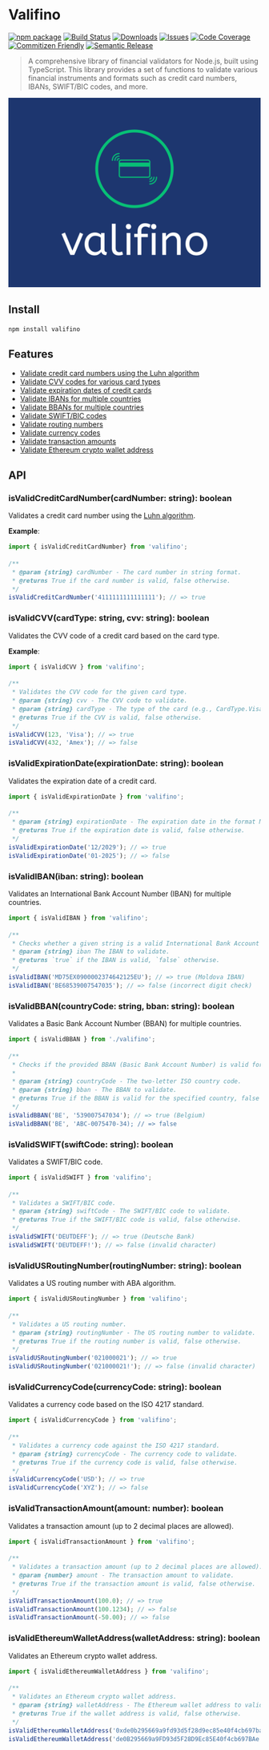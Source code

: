 # Valifino

[![npm package][npm-img]][npm-url]
[![Build Status][build-img]][build-url]
[![Downloads][downloads-img]][downloads-url]
[![Issues][issues-img]][issues-url]
[![Code Coverage][codecov-img]][codecov-url]
[![Commitizen Friendly][commitizen-img]][commitizen-url]
[![Semantic Release][semantic-release-img]][semantic-release-url]

> A comprehensive library of financial validators for Node.js, built using TypeScript. This library provides a set of functions to validate various financial instruments and formats such as credit card numbers, IBANs, SWIFT/BIC codes, and more.

![Valifino](./images/logo.png)

## Install

```bash
npm install valifino
```

## Features

- [Validate credit card numbers using the Luhn algorithm](#isvalidcreditcardnumbercardnumber-string-boolean)
- [Validate CVV codes for various card types](#isvalidcvvcardtype-string-cvv-string-boolean)
- [Validate expiration dates of credit cards](#isvalidexpirationdateexpirationdate-string-boolean)
- [Validate IBANs for multiple countries](#isvalidibaniban-string-boolean)
- [Validate BBANs for multiple countries](#isvalidbbancountrycode-string-bban-string-boolean)
- [Validate SWIFT/BIC codes](#isvalidswiftswiftcode-string-boolean)
- [Validate routing numbers](#isvalidusroutingnumberroutingnumber-string-boolean)
- [Validate currency codes](#isvalidcurrencycodecurrencycode-string-boolean)
- [Validate transaction amounts](#isvalidtransactionamountamount-number-boolean)
- [Validate Ethereum crypto wallet address](#isvalidethereumwalletaddresswalletaddress-string-boolean)

## API

### isValidCreditCardNumber(cardNumber: string): boolean

Validates a credit card number using the [Luhn algorithm](https://en.wikipedia.org/wiki/Luhn_algorithm).

**Example**:
```ts
import { isValidCreditCardNumber} from 'valifino';

/**
 * @param {string} cardNumber - The card number in string format.
 * @returns True if the card number is valid, false otherwise.
 */
isValidCreditCardNumber('4111111111111111'); // => true
```

### isValidCVV(cardType: string, cvv: string): boolean

Validates the CVV code of a credit card based on the card type.

**Example**:
```ts
import { isValidCVV } from 'valifino';

/**
 * Validates the CVV code for the given card type.
 * @param {string} cvv - The CVV code to validate.
 * @param {string} cardType - The type of the card (e.g., CardType.Visa, CardType.MasterCard).
 * @returns True if the CVV is valid, false otherwise.
 */
isValidCVV(123, 'Visa'); // => true
isValidCVV(432, 'Amex'); // => false
```

### isValidExpirationDate(expirationDate: string): boolean

Validates the expiration date of a credit card.

```ts
import { isValidExpirationDate } from 'valifino';

/**
 * @param {string} expirationDate - The expiration date in the format MM/YY or MM/YYYY.
 * @returns True if the expiration date is valid, false otherwise.
 */
isValidExpirationDate('12/2029'); // => true
isValidExpirationDate('01-2025'); // => false
```

### isValidIBAN(iban: string): boolean

Validates an International Bank Account Number (IBAN) for multiple countries.

```ts
import { isValidIBAN } from 'valifino';

/**
 * Checks whether a given string is a valid International Bank Account Number (IBAN).
 * @param {string} iban The IBAN to validate.
 * @returns `true` if the IBAN is valid, `false` otherwise.
 */
isValidIBAN('MD75EX0900002374642125EU'); // => true (Moldova IBAN)
isValidIBAN('BE68539007547035'); // => false (incorrect digit check)
````

### isValidBBAN(countryCode: string, bban: string): boolean

Validates a Basic Bank Account Number (BBAN) for multiple countries.

```ts
import { isValidBBAN } from './valifino';

/**
 * Checks if the provided BBAN (Basic Bank Account Number) is valid for a given country.
 *
 * @param {string} countryCode - The two-letter ISO country code.
 * @param {string} bban - The BBAN to validate.
 * @returns True if the BBAN is valid for the specified country, false otherwise.
 */
isValidBBAN('BE', '539007547034'); // => true (Belgium)
isValidBBAN('BE', 'ABC-0075470-34); // => false
```

### isValidSWIFT(swiftCode: string): boolean

Validates a SWIFT/BIC code.

```ts
import { isValidSWIFT } from 'valifino';

/**
 * Validates a SWIFT/BIC code.
 * @param {string} swiftCode - The SWIFT/BIC code to validate.
 * @returns True if the SWIFT/BIC code is valid, false otherwise.
 */
isValidSWIFT('DEUTDEFF'); // => true (Deutsche Bank)
isValidSWIFT('DEUTDEFF!'); // => false (invalid character)
```
### isValidUSRoutingNumber(routingNumber: string): boolean

Validates a US routing number with ABA algorithm.

```ts
import { isValidUSRoutingNumber } from 'valifino';

/**
 * Validates a US routing number.
 * @param {string} routingNumber - The US routing number to validate.
 * @returns True if the routing number is valid, false otherwise.
 */
isValidUSRoutingNumber('021000021'); // => true
isValidUSRoutingNumber('021000021!'); // => false (invalid character)
```

### isValidCurrencyCode(currencyCode: string): boolean

Validates a currency code based on the ISO 4217 standard.

```ts
import { isValidCurrencyCode } from 'valifino';

/**
 * Validates a currency code against the ISO 4217 standard.
 * @param {string} currencyCode - The currency code to validate.
 * @returns True if the currency code is valid, false otherwise.
 */
isValidCurrencyCode('USD'); // => true
isValidCurrencyCode('XYZ'); // => false
```

### isValidTransactionAmount(amount: number): boolean

Validates a transaction amount (up to 2 decimal places are allowed).

```ts
import { isValidTransactionAmount } from 'valifino';

/**
 * Validates a transaction amount (up to 2 decimal places are allowed).
 * @param {number} amount - The transaction amount to validate.
 * @returns True if the transaction amount is valid, false otherwise.
 */
isValidTransactionAmount(100.0); // => true
isValidTransactionAmount(100.1234); // => false
isValidTransactionAmount(-50.00); // => false
```

### isValidEthereumWalletAddress(walletAddress: string): boolean

Validates an Ethereum crypto wallet address.

```ts
import { isValidEthereumWalletAddress } from 'valifino';

/**
 * Validates an Ethereum crypto wallet address.
 * @param {string} walletAddress - The Ethereum wallet address to validate.
 * @returns True if the wallet address is valid, false otherwise.
 */
isValidEthereumWalletAddress('0xde0b295669a9fd93d5f28d9ec85e40f4cb697bae'); // => true
isValidEthereumWalletAddress('de0B295669a9FD93d5F28D9Ec85E40f4cb697BAe!'); // => false
```

[build-img]:https://github.com/aboutml/valifino/actions/workflows/release.yml/badge.svg
[build-url]:https://github.com/aboutml/valifino/actions/workflows/release.yml
[downloads-img]:https://img.shields.io/npm/dt/valifino
[downloads-url]:https://www.npmtrends.com/valifino
[npm-img]:https://img.shields.io/npm/v/valifino
[npm-url]:https://www.npmjs.com/package/valifino
[issues-img]:https://img.shields.io/github/issues/aboutml/valifino
[issues-url]:https://github.com/aboutml/valifino/issues
[codecov-img]:https://codecov.io/gh/aboutml/valifino/branch/main/graph/badge.svg
[codecov-url]:https://codecov.io/gh/aboutml/valifino
[semantic-release-img]:https://img.shields.io/badge/%20%20%F0%9F%93%A6%F0%9F%9A%80-semantic--release-e10079.svg
[semantic-release-url]:https://github.com/semantic-release/semantic-release
[commitizen-img]:https://img.shields.io/badge/commitizen-friendly-brightgreen.svg
[commitizen-url]:http://commitizen.github.io/cz-cli/
